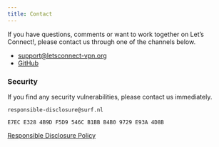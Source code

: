 ```yaml
---
title: Contact
---
```


If you have questions, comments or want to work together on Let’s Connect!, 
please contact us through one of the channels below.

* [support@letsconnect-vpn.org](mailto:support@letsconnect-vpn.org)
* [GitHub](https://github.com/eduvpn)

### Security

If you find any security vulnerabilities, please contact us immediately.

    responsible-disclosure@surf.nl

    E7EC E328 4B9D F5D9 546C B1BB B4B0 9729 E93A 4D8B

[Responsible Disclosure Policy](https://www.surf.nl/over-surf/contact/responsible-disclosure-surf/index.html)
